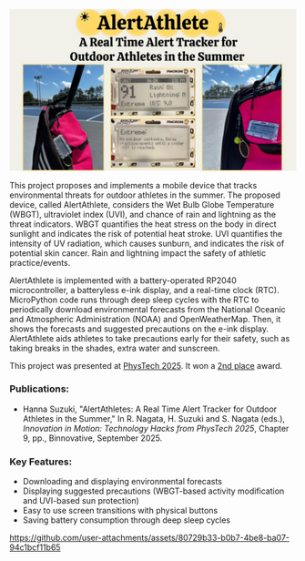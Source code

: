 <p align="center">
  <img src="images/logo.jpg" width="750" />
</p>


This project proposes and implements a mobile device that tracks environmental threats for outdoor athletes in the summer. The proposed device, called AlertAthlete, considers the Wet Bulb Globe Temperature (WBGT), ultraviolet index (UVI), and chance of rain and lightning as the threat indicators. WBGT quantifies the heat stress on the body in direct sunlight and indicates the risk of potential heat stroke. UVI quantifies the intensity of UV radiation, which causes sunburn, and indicates the risk of potential skin cancer. Rain and lightning impact the safety of athletic practice/events. 

AlertAthlete is implemented with a battery-operated RP2040 microcontroller, a batteryless e-ink display, and a real-time clock (RTC). MicroPython code runs through deep sleep cycles with the RTC to periodically download environmental forecasts from the National Oceanic and Atmospheric Administration (NOAA) and OpenWeatherMap. Then, it shows the forecasts and suggested precautions on the e-ink display. AlertAthlete aids athletes to take precautions early for their safety, such as taking breaks in the shades, extra water and sunscreen. 

This project was presented at [PhysTech 2025](https://phystech2025.devpost.com/). It won a [2nd place](https://phystech2025.devpost.com/project-gallery) award.

### Publications:
- Hanna Suzuki, "AlertAthletes: A Real Time Alert Tracker for Outdoor Athletes in the Summer," In R. Nagata, H. Suzuki and S. Nagata (eds.), *Innovation in Motion: Technology Hacks from PhysTech 2025*, Chapter 9, pp., Binnovative, September 2025.

### Key Features: 
- Downloading and displaying environmental forecasts
- Displaying suggested precautions (WBGT-based activity modification and UVI-based sun protection)
- Easy to use screen transitions with physical buttons
- Saving battery consumption through deep sleep cycles 

https://github.com/user-attachments/assets/80729b33-b0b7-4be8-ba07-94c1bcf11b65

